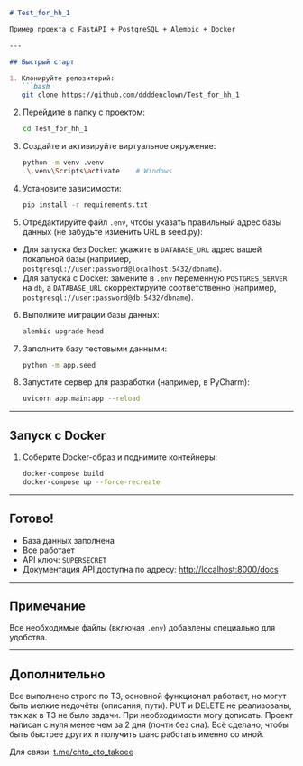 ````markdown
# Test_for_hh_1

Пример проекта с FastAPI + PostgreSQL + Alembic + Docker

---

## Быстрый старт

1. Клонируйте репозиторий:
   ```bash
   git clone https://github.com/ddddenclown/Test_for_hh_1
````

2. Перейдите в папку с проектом:

   ```bash
   cd Test_for_hh_1
   ```

3. Создайте и активируйте виртуальное окружение:

   ```bash
   python -m venv .venv
   .\.venv\Scripts\activate    # Windows
   ```

4. Установите зависимости:

   ```bash
   pip install -r requirements.txt
   ```

5. Отредактируйте файл `.env`, чтобы указать правильный адрес базы данных (не забудьте изменить URL в seed.py):

- Для запуска без Docker: укажите в `DATABASE_URL` адрес вашей локальной базы (например, `postgresql://user:password@localhost:5432/dbname`).
- Для запуска с Docker: замените в `.env` переменную `POSTGRES_SERVER` на `db`, а `DATABASE_URL` скорректируйте соответственно (например, `postgresql://user:password@db:5432/dbname`).


6. Выполните миграции базы данных:

   ```bash
   alembic upgrade head
   ```

7. Заполните базу тестовыми данными:

   ```bash
   python -m app.seed
   ```

8. Запустите сервер для разработки (например, в PyCharm):

   ```bash
   uvicorn app.main:app --reload
   ```

---

## Запуск с Docker

1. Соберите Docker-образ и поднимите контейнеры:

   ```bash
   docker-compose build
   docker-compose up --force-recreate
   ```

---

## Готово!

* База данных заполнена
* Все работает
* API ключ: `SUPERSECRET`
* Документация API доступна по адресу:
  [http://localhost:8000/docs](http://localhost:8000/docs)

---

## Примечание

Все необходимые файлы (включая `.env`) добавлены специально для удобства.

---

## Дополнительно

Все выполнено строго по ТЗ, основной функционал работает, но могут быть мелкие недочёты (описания, пути).
PUT и DELETE не реализованы, так как в ТЗ не было задачи. При необходимости могу дописать.
Проект написан с нуля менее чем за 2 дня (почти без сна). Всё сделано, чтобы быть быстрее других и получить шанс работать именно со мной.

Для связи: [t.me/chto\_eto\_takoee](https://t.me/chto_eto_takoee)
